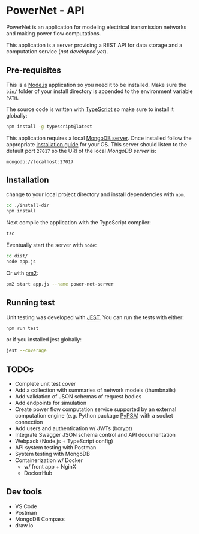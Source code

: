 # PowerNet - API

PowerNet is an application for modeling electrical transmission networks and making power flow computations.

This application is a server providing a REST API for data storage and a computation service (_not developed yet_).

## Pre-requisites

This is a [Node.js](https://nodejs.org) application so you need it to be installed. Make sure the `bin/` folder of your install directory is appended to the environment variable `PATH`.

The source code is written with [TypeScript](https://www.typescriptlang.org/) so make sure to install it globally:

```sh
npm install -g typescript@latest
```

This application requires a local [MongoDB server](https://www.mongodb.com/). Once installed follow the appropriate [installation guide](https://docs.mongodb.com/manual/administration/install-community/) for your OS. This server should listen to the default port `27017` so the URI of the local _MongoDB server_ is:

```
mongodb://localhost:27017
```

## Installation

change to your local project directory and install dependencies with `npm`.

```sh
cd ./install-dir
npm install
```

Next compile the application with the TypeScript compiler:

```sh
tsc
```

Eventually start the server with `node`:

```sh
cd dist/
node app.js
```

Or with [pm2](https://pm2.keymetrics.io/):

```sh
pm2 start app.js --name power-net-server
```

## Running test

Unit testing was developed with [JEST](https://jestjs.io/). You can run the tests with either:

```sh
npm run test
```

or if you installed jest globally:

```sh
jest --coverage
```

## TODOs

- Complete unit test cover
- Add a collection with summaries of network models (thumbnails)
- Add validation of JSON schemas of request bodies
- Add endpoints for simulation
- Create power flow computation service supported by an external computation engine (e.g. Python package [PyPSA](https://github.com/PyPSA/PyPSA)) with a socket connection
- Add users and authentication w/ JWTs (bcrypt)
- Integrate Swagger JSON schema control and API documentation
- Webpack (Node.js + TypeScript config)
- API system testing with Postman
- System testing with MongoDB
- Containerization w/ Docker
  - w/ front app + NginX
  - DockerHub

## Dev tools

- VS Code
- Postman
- MongoDB Compass
- draw.io
